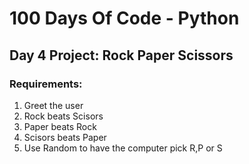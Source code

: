 # 100 Days Of Code - Python
## Day 4 Project: Rock Paper Scissors

### Requirements:
1. Greet the user
2. Rock beats Scisors
3. Paper beats Rock
4. Scisors beats Paper
5. Use Random to have the computer pick R,P or S
